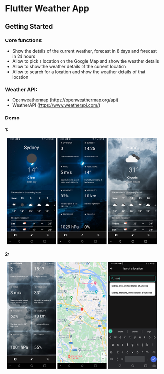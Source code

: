 # Flutter Weather App

## Getting Started

### Core functions:
 - Show the details of the current weather, forecast in 8 days and forecast in 24 hours
 - Allow to pick a location on the Google Map and show the weather details
 - Allow to show the weather details of the current location
 - Allow to search for a location and show the weather details of that location

### Weather API:
 - Openweathermap (https://openweathermap.org/api)
 - WeatherAPI (https://www.weatherapi.com/)

### Demo

#### 1:
<p align="center" width="100%">
    <img src="demo/Screenshot_20230421-225242.png" width="32%"/>
    <img src="demo/Screenshot_20230421-225250.png" width="32%"/>
    <img src="demo/Screenshot_20230422-161037.png" width="32%"/>
</p>

#### 2:
<p align="center" width="100%">
    <img src="demo/Screenshot_20230422-161214.png" width="32%"/>
    <img src="demo/Screenshot_20230422-161222.png" width="32%"/>
    <img src="demo/Screenshot_20230422-161251.png" width="32%"/>
</p>

